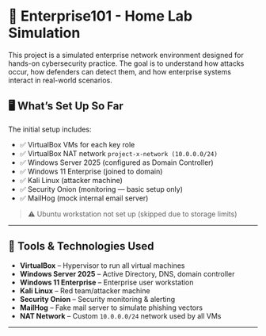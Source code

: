# 🧪 Enterprise101 - Home Lab Simulation

This project is a simulated enterprise network environment designed for hands-on cybersecurity practice. The goal is to understand how attacks occur, how defenders can detect them, and how enterprise systems interact in real-world scenarios.

## 🖥️ What’s Set Up So Far

The initial setup includes:
- ✅ VirtualBox VMs for each key role
- ✅ VirtualBox NAT network `project-x-network (10.0.0.0/24)`
- ✅ Windows Server 2025 (configured as Domain Controller)
- ✅ Windows 11 Enterprise (joined to domain)
- ✅ Kali Linux (attacker machine)
- ✅ Security Onion (monitoring — basic setup only)
- ✅ MailHog (mock internal email server)

> ⚠️ Ubuntu workstation not set up (skipped due to storage limits)

---

## 🧰 Tools & Technologies Used

- **VirtualBox** – Hypervisor to run all virtual machines
- **Windows Server 2025** – Active Directory, DNS, domain controller
- **Windows 11 Enterprise** – Enterprise user workstation
- **Kali Linux** – Red team/attacker machine
- **Security Onion** – Security monitoring & alerting
- **MailHog** – Fake mail server to simulate phishing vectors
- **NAT Network** – Custom `10.0.0.0/24` network used by all VMs

---



